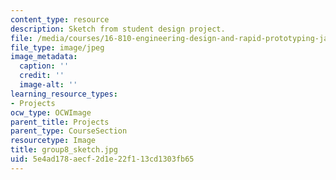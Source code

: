```yaml
---
content_type: resource
description: Sketch from student design project.
file: /media/courses/16-810-engineering-design-and-rapid-prototyping-january-iap-2005/5e4ad178aecf2d1e22f113cd1303fb65_group8_sketch.jpg
file_type: image/jpeg
image_metadata:
  caption: ''
  credit: ''
  image-alt: ''
learning_resource_types:
- Projects
ocw_type: OCWImage
parent_title: Projects
parent_type: CourseSection
resourcetype: Image
title: group8_sketch.jpg
uid: 5e4ad178-aecf-2d1e-22f1-13cd1303fb65
---
```

